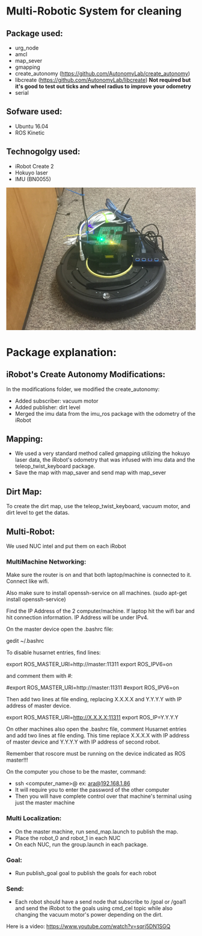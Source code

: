 # Multi-Robotic System for cleaning

## Package used:
- urg_node
- amcl
- map_sever
- gmapping
- create_autonomy (https://github.com/AutonomyLab/create_autonomy)
- libcreate (https://github.com/AutonomyLab/libcreate) **Not required but it's good to test out ticks and wheel radius to improve your odometry**
- serial

## Sofware used:
- Ubuntu 16.04 
- ROS Kinetic

## Technogolgy used:
- iRobot Create 2
- Hokuyo laser
- IMU (BN0055)

![alt text](https://github.com/aralab-unr/multi-robot-cleaning/blob/master/Create_Autonomy%20Modification/68407733_889934048043712_2616492075268440064_n.jpg)     

# Package explanation:

## iRobot's Create Autonomy Modifications:

In the modifications folder, we modified the create_autonomy:
- Added subscriber: vacuum motor
- Added publisher: dirt level
- Merged the imu data from the imu_ros package with the odometry of the iRobot

## Mapping:

- We used a very standard method called gmapping utilizing the hokuyo laser data, the iRobot's odometry that was infused with imu data and the teleop_twist_keyboard package.
- Save the map with map_saver and send map with map_sever

## Dirt Map:

To create the dirt map, use the teleop_twist_keyboard, vacuum motor, and dirt level to get the datas.

## Multi-Robot:

We used NUC intel and put them on each iRobot

### MultiMachine Networking:

Make sure the router is on and that both laptop/machine is connected to it. Connect like wifi. 

Also make sure to install openssh-service on all machines. (sudo apt-get install openssh-service)

Find the IP Address of the 2 computer/machine. If laptop hit the wifi bar and hit connection information. IP Address will be under IPv4.

On the master device open the .bashrc file:

gedit ~/.bashrc

To disable husarnet entries, find lines:

export ROS_MASTER_URI=http://master:11311
export ROS_IPV6=on

and comment them with #:

#export ROS_MASTER_URI=http://master:11311
#export ROS_IPV6=on

Then add two lines at file ending, replacing X.X.X.X and Y.Y.Y.Y with IP address of master device.

export ROS_MASTER_URI=http://X.X.X.X:11311
export ROS_IP=Y.Y.Y.Y

On other machines also open the .bashrc file, comment Husarnet entries and add two lines at file ending. This time replace X.X.X.X with IP address of master device and Y.Y.Y.Y with IP address of second robot.

Remember that roscore must be running on the device indicated as ROS master!!!

On the computer you chose to be the master, command:
- ssh <computer_name>@<IP Address>	ex: ara@192.168.1.86
- It will require you to enter the password of the other computer
- Then you will have complete control over that machine's terminal using just the master machine
	

### Multi Localization:

- On the master machine, run send_map.launch to publish the map.
- Place the robot_0 and robot_1 in each NUC
- On each NUC, run the group.launch in each package.

### Goal:

- Run publish_goal goal to publish the goals for each robot

### Send:

- Each robot should have a send node that subscribe to /goal or /goal1 and send the iRobot to the goals using cmd_cel topic while also changing the vacuum motor's power depending on the dirt.





Here is a video:
https://www.youtube.com/watch?v=sqrj5DN1SGQ

